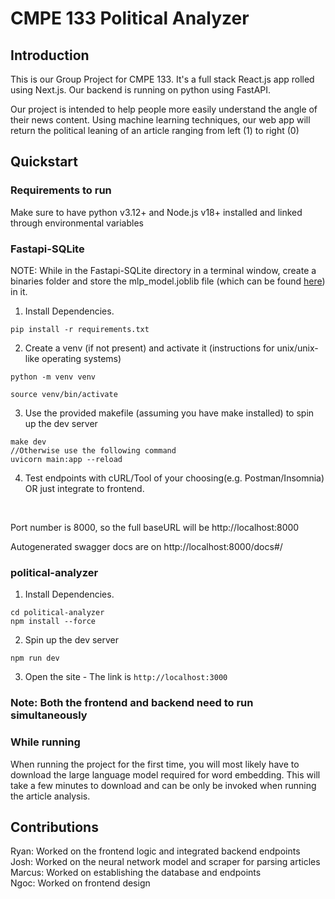 # CMPE 133 Political Analyzer

## Introduction
This is our Group Project for CMPE 133. It's a full stack React.js app rolled using Next.js. Our backend is running on python using FastAPI.

Our project is intended to help people more easily understand the angle of their news content. Using machine learning techniques, our web app will return the political leaning of an article ranging from left (1) to right (0)

## Quickstart 

### Requirements to run
Make sure to have python v3.12+ and Node.js v18+ installed and linked through environmental variables

### Fastapi-SQLite
NOTE: While in the Fastapi-SQLite directory in a terminal window, create a binaries folder and store the mlp_model.joblib file (which can be found [here](https://drive.google.com/drive/folders/1X3ZzlYjBjqDRfIfiwIEuNOo-chdCSpYI?usp=sharing)) in it.
<br>

1. Install Dependencies.
```
pip install -r requirements.txt
```
2. Create a venv (if not present) and activate it (instructions for unix/unix-like operating systems)
```
python -m venv venv 

source venv/bin/activate
```

3. Use the provided makefile (assuming you have make installed) to spin up the dev server
```
make dev
//Otherwise use the following command
uvicorn main:app --reload
```
4. Test endpoints with cURL/Tool of your choosing(e.g. Postman/Insomnia) OR just integrate to frontend.

<br>

Port number is 8000, so the full baseURL will be http://localhost:8000

Autogenerated swagger docs are on http://localhost:8000/docs#/

### political-analyzer
1. Install Dependencies.
```
cd political-analyzer
npm install --force
```
2. Spin up the dev server
```
npm run dev 
```
3. Open the site - The link is `http://localhost:3000`

### Note: Both the frontend and backend need to run simultaneously

### While running
When running the project for the first time, you will most likely have to download the large language model required for word embedding. This will take a few minutes to download and can be only be invoked when running the article analysis. 

## Contributions
Ryan: Worked on the frontend logic and integrated backend endpoints
<br>
Josh: Worked on the neural network model and scraper for parsing articles
<br>
Marcus: Worked on establishing the database and endpoints
<br>
Ngoc: Worked on frontend design
